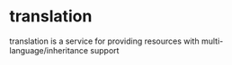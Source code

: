 # translation
translation is a service for providing resources with multi-language/inheritance support
